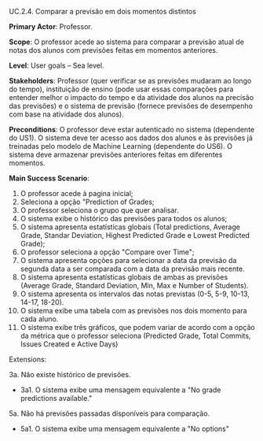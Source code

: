UC.2.4. Comparar a previsão em dois momentos distintos  

**Primary Actor**: Professor.

**Scope**: O professor acede ao sistema para comparar a previsão atual de notas dos alunos com previsões feitas em momentos anteriores.

**Level**: User goals – Sea level.

**Stakeholders**: Professor (quer verificar se as previsões mudaram ao longo do tempo), instituição de ensino (pode usar essas comparações para entender melhor o impacto do tempo e da atividade dos alunos na precisão das previsões) e o sistema de previsão (fornece previsões de desempenho com base na atividade dos alunos).

**Preconditions**: O professor deve estar autenticado no sistema (dependente do US1). O sistema deve ter acesso aos dados dos alunos e às previsões já treinadas pelo modelo de Machine Learning (dependente do US6). O sistema deve armazenar previsões anteriores feitas em diferentes momentos.

**Main Success Scenario**:  
1. O professor acede à pagina inicial;
2. Seleciona a opção "Prediction of Grades;
3. O professor seleciona o grupo que quer analisar.
4. O sistema exibe o histórico das previsões para todos os alunos;
5. O sistema apresenta estatísticas globais (Total predictions, Average Grade, Standar Deviation, Highest Predicted Grade e Lowest Predicted Grade);
6. O professor seleciona a opção "Compare over Time";
7. O sistema apresenta opções para selecionar a data da previsão da segunda data a ser comparada com a data da previsão mais recente.
8. O sistema apresenta estatísticas globais de ambas as previsões (Average Grade, Standard Deviation, Min, Max e Number of Students).
9. O sistema apresenta os intervalos das notas previstas (0-5, 5-9, 10-13, 14-17, 18-20).
10. O sistema exibe uma tabela com as previsões nos dois momento para cada aluno.
11. O sistema exibe três gráficos, que podem variar de acordo com a opção da métrica que o professor seleciona (Predicted Grade, Total Commits, Issues Created e Active Days)

Extensions:

3a. Não existe histórico de previsões.
- 3a1. O sistema exibe uma mensagem equivalente a "No grade predictions available."

5a. Não há previsões passadas disponíveis para comparação.
- 5a1. O sistema exibe uma mensagem equivalente a "No options"
